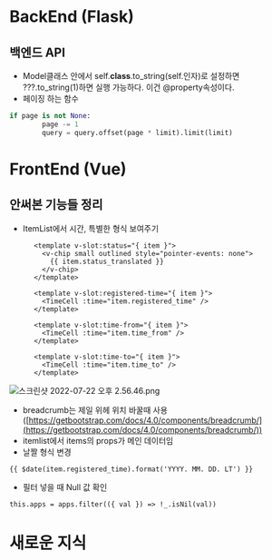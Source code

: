 # BackEnd (Flask)

## 백엔드 API
  - Model클래스 안에서 self.__class__.to_string(self.인자)로 설정하면 ???.to_string(1)하면 실행 가능하다. 이건 @property속성이다.
  - 페이징 하는 함수
  ```python
  if page is not None:
          page -= 1
          query = query.offset(page * limit).limit(limit)
  ```

# FrontEnd (Vue)

## 안써본 기능들 정리
  - ItemList에서 시간, 특별한 형식 보여주기
  ```
        <template v-slot:status="{ item }">
          <v-chip small outlined style="pointer-events: none">
            {{ item.status_translated }}
          </v-chip>
        </template>

        <template v-slot:registered-time="{ item }">
          <TimeCell :time="item.registered_time" />
        </template>

        <template v-slot:time-from="{ item }">
          <TimeCell :time="item.time_from" />
        </template>

        <template v-slot:time-to="{ item }">
          <TimeCell :time="item.time_to" />
        </template>
  ```

  ![스크린샷 2022-07-22 오후 2.56.46.png](https://s3-us-west-2.amazonaws.com/secure.notion-static.com/de65a52d-5b4e-47dd-8b9c-61e53fe899da/%E1%84%89%E1%85%B3%E1%84%8F%E1%85%B3%E1%84%85%E1%85%B5%E1%86%AB%E1%84%89%E1%85%A3%E1%86%BA_2022-07-22_%E1%84%8B%E1%85%A9%E1%84%92%E1%85%AE_2.56.46.png)


  - breadcrumb는 제일 위헤 위치 바꿀때 사용 ([https://getbootstrap.com/docs/4.0/components/breadcrumb/](https://getbootstrap.com/docs/4.0/components/breadcrumb/))
  - itemlist에서 items의 props가 메인 데이터임
  - 날짤 형식 변경
  ```
  {{ $date(item.registered_time).format('YYYY. MM. DD. LT') }}
  ```
  - 필터 넣을 때 Null 값 확인
  ```
  this.apps = apps.filter(({ val }) => !_.isNil(val))
  ```



# 새로운 지식

##
